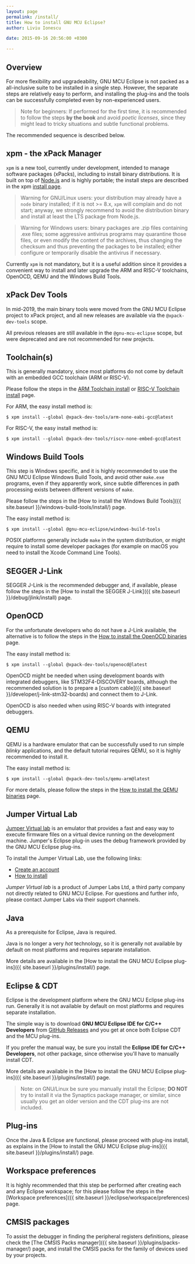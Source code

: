 ```yaml
---
layout: page
permalink: /install/
title: How to install GNU MCU Eclipse?
author: Liviu Ionescu

date: 2015-09-16 20:56:00 +0300

---
```


## Overview

For more flexibility and upgradeability, GNU MCU Eclipse is not packed
as a all-inclusive suite to be installed in a single step. However,
the separate steps are relatively easy to perform, and installing
the plug-ins and the tools can be successfully completed even by
non-experienced users.

> Note for beginners: If performed for the first time, it is
recommended to follow the steps **by the book** and avoid
_poetic licenses_, since they might lead to tricky situations
and subtle functional problems.

The recommended sequence is described below.

## xpm - the xPack Manager

`xpm` is a new tool, currently under development, intended to manage
software packages (xPacks), including to install binary distributions.
It is built on top of [Node.js](https://nodejs.org/) and is highly
portable; the install steps are described in the xpm 
[install page](https://xpack.github.io/xpm/install/).

> Warning for GNU/Linux users: your distribution may already have
a `node` binary installed; if
it is not >= 8.x, `xpm` will complain and do not start; anyway, we strongly
recommend to avoid the distribution binary and install at least
the LTS package from Node.js.

> Warning for Windows users: binary packages are .zip files containing
.exe files; some aggressive antivirus programs may quarantine those
files, or even modify the content of the archives, thus changing the
checksum and thus preventing the packages to be installed; either
configure or temporarily disable the antivirus if necessary.

Currently `xpm` is not mandatory, but it is a useful addition since
it provides a convenient way to install and later upgrade the ARM
and RISC-V toolchains, OpenOCD, QEMU and the Windows Build Tools.

## xPack Dev Tools

In mid-2019, the main binary tools were moved from the GNU MCU Eclipse
project to xPack project, and all new releases are available via the
`@xpack-dev-tools` scope.

All previous releases are still available in the `@gnu-mcu-eclipse` scope,
but were deprecated and are not recommended for new projects.

## Toolchain(s)

This is generally mandatory, since most platforms do not come by default
with an embedded GCC toolchain (ARM or RISC-V).

Please follow the steps in the 
[ARM Toolchain install](https://xpack.github.io/arm-none-eabi-gcc/install/) or
[RISC-V Toolchain install](https://xpack.github.io/riscv-none-embed-gcc/install/) page.

For ARM, the easy install method is:

```console
$ xpm install --global @xpack-dev-tools/arm-none-eabi-gcc@latest
```

For RISC-V, the easy install method is:

```console
$ xpm install --global @xpack-dev-tools/riscv-none-embed-gcc@latest
```

## Windows Build Tools

This step is Windows specific, and it is highly recommended to use the
GNU MCU Eclipse Windows Build Tools, and avoid other `make.exe` programs,
even if they apparently work, since subtle differences in path processing
exists between different versions of `make`.

Please follow the steps in the
[How to install the Windows Build Tools]({{ site.baseurl }}/windows-build-tools/install/) page.

The easy install method is:

```console
$ xpm install --global @gnu-mcu-eclipse/windows-build-tools
```

POSIX platforms generally include `make` in the system distribution,
or might require to install some developer packages (for example on
macOS you need to install the Xcode Command Line Tools).

## SEGGER J-Link

SEGGER J-Link is the recommended debugger and, if available, please
follow the steps in the
[How to install the SEGGER J-Link]({{ site.baseurl }}/debug/jlink/install) page.

## OpenOCD

For the unfortunate developers who do not have a J-Link available,
the alternative is to follow the steps in the
[How to install the OpenOCD binaries](https://xpack.github.io/openocd/install/) page.

The easy install method is:

```console
$ xpm install --global @xpack-dev-tools/openocd@latest
```

OpenOCD might be needed when using development boards with integrated
debuggers, like STM32F4-DISCOVERY boards, although the recommended
solution is to prepare a
[custom cable]({{ site.baseurl }}/developer/j-link-stm32-boards)
and connect them to J-Link.

OpenOCD is also needed when using RISC-V boards with integrated debuggers.

## QEMU

QEMU is a hardware emulator that can be successfully used to run
simple _blinky_ applications, and the default tutorial requires
QEMU, so it is highly recommended to install it.

The easy install method is:

```console
$ xpm install --global @xpack-dev-tools/qemu-arm@latest
```

For more details, please follow the steps in the
[How to install the QEMU binaries](https://xpack.github.io/qemu-arm/install/) page.

## Jumper Virtual Lab

[Jumper Virtual lab](https://jumper.io) is an emulator that provides a
fast and easy way to execute firmware files on a virtual device running
on the development machine. Jumper's Eclipse plug-in uses the debug
framework provided by the GNU MCU Eclipse plug-ins.

To install the Jumper Virtual Lab, use the following links:

* [Create an account](https://vlab.jumper.io)
* [How to install](https://docs.jumper.io/docs/install.html)

_Jumper Virtual lab_ is a product of Jumper Labs Ltd, a third party
company not directly related to GNU MCU Eclipse. For questions and
further info, please contact Jumper Labs via their support channels.

## Java

As a prerequisite for Eclipse, Java is required.

Java is no longer a very _hot_ technology, so it is generally not available
by default on most platforms and requires separate installation.

More details are available in the 
[How to install the GNU MCU Eclipse plug-ins]({{ site.baseurl }}/plugins/install/) page.

## Eclipse & CDT

Eclipse is the development platform where the GNU MCU Eclipse plug-ins run.
Generally it is not available by default on most platforms and requires
separate installation.

The simple way is to download **GNU MCU Eclipse IDE for C/C++ Developers**
from [GitHub Releases](https://github.com/gnu-mcu-eclipse/org.eclipse.epp.packages/releases/)
and you get at once both Eclipse CDT and the MCU plug-ins.

If you prefer the manual way, be sure you install the
**Eclipse IDE for C/C++ Developers**, not other package, since otherwise
you'll have to manually install CDT.

More details are available in the
[How to install the GNU MCU Eclipse plug-ins]({{ site.baseurl }}/plugins/install/) page.

> Note: on GNU/Linux be sure you manually install the Eclipse;
**DO NOT** try to install it via the Synaptics package manager, or
similar, since usually you get an older version and the CDT plug-ins
are not included.

## Plug-ins

Once the Java & Eclipse are functional, please proceed with plug-ins
install, as explains in the
[How to install the GNU MCU Eclipse plug-ins]({{ site.baseurl }}/plugins/install/) page.

## Workspace preferences

It is highly recommended that this step be performed after creating
each and any Eclipse workspace; for this please follow the steps in the
[Workspace preferences]({{ site.baseurl }}/eclipse/workspace/preferences) page.

## CMSIS packages

To assist the debugger in finding the peripheral registers definitions,
please check the
[The CMSIS Packs manager]({{ site.baseurl }}/plugins/packs-manager/)
page, and install the CMSIS packs for the family of devices used by your
projects.
